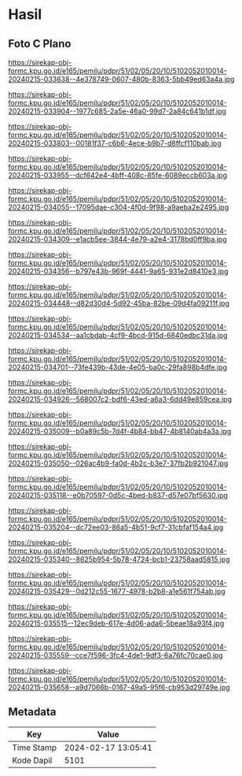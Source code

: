 # Hasil

## Foto C Plano

https://sirekap-obj-formc.kpu.go.id/e165/pemilu/pdpr/51/02/05/20/10/5102052010014-20240215-033638--4e378749-0607-480b-8363-5bb49ed63a4a.jpg

https://sirekap-obj-formc.kpu.go.id/e165/pemilu/pdpr/51/02/05/20/10/5102052010014-20240215-033904--1977c685-2a5e-46a0-99d7-2a84c641b1df.jpg

https://sirekap-obj-formc.kpu.go.id/e165/pemilu/pdpr/51/02/05/20/10/5102052010014-20240215-033803--00181f37-c6b6-4ece-b9b7-d8ffcf110bab.jpg

https://sirekap-obj-formc.kpu.go.id/e165/pemilu/pdpr/51/02/05/20/10/5102052010014-20240215-033955--dcf642e4-4bff-408c-85fe-6089eccb603a.jpg

https://sirekap-obj-formc.kpu.go.id/e165/pemilu/pdpr/51/02/05/20/10/5102052010014-20240215-034055--17095dae-c304-4f0d-9f98-a9aeba2e2495.jpg

https://sirekap-obj-formc.kpu.go.id/e165/pemilu/pdpr/51/02/05/20/10/5102052010014-20240215-034309--e1acb5ee-3844-4e79-a2e4-3178bd0ff9ba.jpg

https://sirekap-obj-formc.kpu.go.id/e165/pemilu/pdpr/51/02/05/20/10/5102052010014-20240215-034356--b797e43b-969f-4441-9a65-931e2d8410e3.jpg

https://sirekap-obj-formc.kpu.go.id/e165/pemilu/pdpr/51/02/05/20/10/5102052010014-20240215-034448--d82d30d4-5d92-45ba-82be-09d4fa09211f.jpg

https://sirekap-obj-formc.kpu.go.id/e165/pemilu/pdpr/51/02/05/20/10/5102052010014-20240215-034534--aa1cbdab-4cf9-4bcd-915d-6840edbc31da.jpg

https://sirekap-obj-formc.kpu.go.id/e165/pemilu/pdpr/51/02/05/20/10/5102052010014-20240215-034701--73fe439b-43de-4e05-ba0c-29fa898b4dfe.jpg

https://sirekap-obj-formc.kpu.go.id/e165/pemilu/pdpr/51/02/05/20/10/5102052010014-20240215-034926--568007c2-bdf6-43ed-a6a3-6dd49e859cea.jpg

https://sirekap-obj-formc.kpu.go.id/e165/pemilu/pdpr/51/02/05/20/10/5102052010014-20240215-035009--b0a89c5b-7d4f-4b84-bb47-4b8140ab4a3a.jpg

https://sirekap-obj-formc.kpu.go.id/e165/pemilu/pdpr/51/02/05/20/10/5102052010014-20240215-035050--026ac4b9-fa0d-4b2c-b3e7-37fb2b921047.jpg

https://sirekap-obj-formc.kpu.go.id/e165/pemilu/pdpr/51/02/05/20/10/5102052010014-20240215-035118--e0b70597-0d5c-4bed-b837-d57e07bf5630.jpg

https://sirekap-obj-formc.kpu.go.id/e165/pemilu/pdpr/51/02/05/20/10/5102052010014-20240215-035204--dc72ee03-86a5-4b51-9cf7-31cbfaf154a4.jpg

https://sirekap-obj-formc.kpu.go.id/e165/pemilu/pdpr/51/02/05/20/10/5102052010014-20240215-035340--8625b954-5b78-4724-bcb1-23758aad5815.jpg

https://sirekap-obj-formc.kpu.go.id/e165/pemilu/pdpr/51/02/05/20/10/5102052010014-20240215-035429--0d212c55-1677-4978-b2b8-a1e561f754ab.jpg

https://sirekap-obj-formc.kpu.go.id/e165/pemilu/pdpr/51/02/05/20/10/5102052010014-20240215-035515--12ec9deb-617e-4d06-ada6-5beae18a93f4.jpg

https://sirekap-obj-formc.kpu.go.id/e165/pemilu/pdpr/51/02/05/20/10/5102052010014-20240215-035559--cce7f596-3fc4-4de1-9df3-6a76fc70cae0.jpg

https://sirekap-obj-formc.kpu.go.id/e165/pemilu/pdpr/51/02/05/20/10/5102052010014-20240215-035658--a9d7066b-0167-49a5-95f6-cb953d29749e.jpg


## Metadata

| Key        | Value               |
| ---------- | ------------------- |
| Time Stamp | 2024-02-17 13:05:41 |
| Kode Dapil | 5101                |



